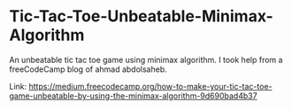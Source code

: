 # Tic-Tac-Toe-Unbeatable-Minimax-Algorithm
An unbeatable tic tac toe game using minimax algorithm. I took help from a freeCodeCamp blog of ahmad abdolsaheb. 

Link:  https://medium.freecodecamp.org/how-to-make-your-tic-tac-toe-game-unbeatable-by-using-the-minimax-algorithm-9d690bad4b37

